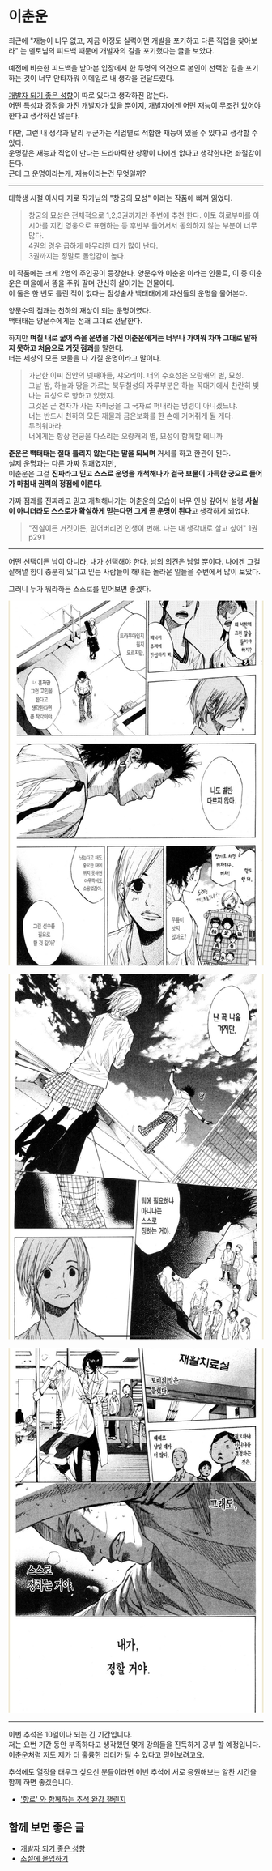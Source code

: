 # 이춘운

최근에 "재능이 너무 없고, 지금 이정도 실력이면 개발을 포기하고 다른 직업을 찾아보라" 는 멘토님의 피드백 때문에 개발자의 길을 포기했다는 글을 보았다.  
  
예전에 비슷한 피드백을 받아본 입장에서 한 두명의 의견으로 본인이 선택한 길을 포기하는 것이 너무 안타까워 이메일로 내 생각을 전달드렸다.  
  
[개발자 되기 좋은 성향](https://jojoldu.tistory.com/835)이 따로 있다고 생각하진 않는다.  
어떤 특성과 강점을 가진 개발자가 있을 뿐이지, 개발자에겐 어떤 재능이 무조건 있어야 한다고 생각하진 않는다.  
  
다만, 그런 내 생각과 달리 누군가는 직업별로 적합한 재능이 있을 수 있다고 생각할 수 있다.  
운명같은 재능과 직업이 만나는 드라마틱한 상황이 나에겐 없다고 생각한다면 좌절감이 든다.  
근데 그 운명이라는게, 재능이라는건 무엇일까?
  
---

대학생 시절 아사다 지로 작가님의 "창궁의 묘성" 이라는 작품에 빠져 읽었다.  

> 창궁의 묘성은 전체적으로 1,2,3권까지만 주변에 추천 한다.
> 이토 히로부미를 아시아를 지킨 영웅으로 표현하는 등 후반부 들어서서 동의하지 않는 부분이 너무 많다.  
> 4권의 경우 급하게 마무리한 티가 많이 난다.  
> 3권까지는 정말로 몰입감이 높다. 

이 작품에는 크게 2명의 주인공이 등장한다.
양문수와 이춘운 이라는 인물로, 이 중 이춘운은 마을에서 똥을 주워 팔며 간신히 살아가는 인물이다.  
이 둘은 한 번도 틀린 적이 없다는 점성술사 백태태에게 자신들의 운명을 물어본다.  
  
양문수의 점괘는 천하의 재상이 되는 운명이였다.  
백태태는 양문수에게는 점괘 그대로 전달한다.  
  
하지만 **며칠 내로 굶어 죽을 운명을 가진 이춘운에게는 너무나 가여워 차마 그대로 말하지 못하고 처음으로 거짓 점괘**를 말한다.  
너는 세상의 모든 보물을 다 가질 운명이라고 말이다.

> 가난한 이씨 집안의 넷째아들, 샤오리야. 너의 수호성은 오랑캐의 별, 묘성.  
> 그날 밤, 하늘과 땅을 가르는 북두칠성의 자루부분은 하늘 꼭대기에서 찬란히 빛나는 묘성으로 향하고 있었지.  
> 그것은 곧 천자가 사는 자미궁을 그 국자로 퍼내라는 명령이 아니겠느냐.  
> 너는 반드시 천하의 모든 재물과 금은보화를 한 손에 거머쥐게 될 게다.  
> 두려워마라.  
> 너에게는 항상 천궁을 다스리는 오랑캐의 별, 묘성이 함께할 테니까

**춘운은 백태태는 절대 틀리지 않는다는 말을 되뇌며** 거세를 하고 환관이 된다.  
실제 운명과는 다른 가짜 점괘였지만,  
이춘운은 그걸 **진짜라고 믿고 스스로 운명을 개척해나가 결국 보물이 가득한 궁으로 들어가 마침내 권력의 정점에 이른다**.  
  
가짜 점괘를 진짜라고 믿고 개척해나가는 이춘운의 모습이 너무 인상 깊어서 설령 **사실이 아니더라도 스스로가 확실하게 믿는다면 그게 곧 운명이 된다**고 생각하게 되었다.

> "진실이든 거짓이든, 믿어버리면 인생이 변해. 나는 내 생각대로 살고 싶어"
> 1권 p291

---

어떤 선택이든 남이 아니라, 내가 선택해야 한다.
남의 의견은 남일 뿐이다.
나에겐 그걸 잘해낼 힘이 충분히 있다고 믿는 사람들이 해내는 놀라운 일들을 주변에서 많이 보았다.

그러니 누가 뭐라하든 스스로를 믿어보면 좋겠다.

![1](./images/1.jpg)

![2](./images/2.jpg)

![3](./images/3.jpg)

--- 

이번 추석은 10일이나 되는 긴 기간입니다.  
저는 요번 기간 동안 부족하다고 생각했던 몇개 강의들을 진득하게 공부 할 예정입니다.  
이춘운처럼 저도 제가 더 훌륭한 리더가 될 수 있다고 믿어보려고요.  
  
추석에도 열정을 태우고 싶으신 분들이라면 이번 추석에 서로 응원해보는 알찬 시간을 함께 하면 좋겠습니다.

- ['향로' 와 함께하는 추석 완강 챌린지](https://www.inflearn.com/challenge/x27%ED%96%A5%EB%A1%9Cx27-%EC%99%80-%ED%95%A8%EA%BB%98%ED%95%98%EB%8A%94-%EC%B6%94%EC%84%9D-%EC%99%84)




## 함께 보면 좋은 글

- [개발자 되기 좋은 성향](https://jojoldu.tistory.com/835)
- [소설에 몰입하기](https://jojoldu.tistory.com/735)